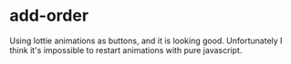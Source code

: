 # add-order
Using lottie animations as buttons, and it is looking good.
Unfortunately I think it's impossible to restart animations with pure javascript.
